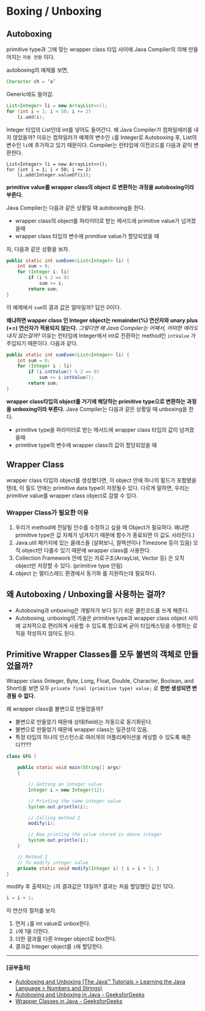 # Boxing / Unboxing
## Autoboxing
primitive type과 그에 맞는 wrapper class 타입 사이에 Java Compiler의 의해 만들어지는  `자동 전환` 이다.


autoboxing의 예제를 보면,
```java
Character ch = ‘a’
```


Generic에도 들어감.
```java
List<Integer> li = new ArrayList<>();
for (int i = 1; i < 50; i += 2)
    li.add(i);
```
Integer 타입의 List인데 int를 넣어도 들어간다. 왜 Java Compiler가 컴파일에러를 내지 않았을까?
이유는 컴파일러가 예제의 변수인 `i`를 Integer로 Autoboxing 후, List의 변수인 `li`에 추가하고 있기 때문이다. Compiler는 런타임에 이전코드를 다음과 같이 변환한다.

```
List<Integer> li = new ArrayList<>();
for (int i = 1; i < 50; i += 2)
    li.add(Integer.valueOf(i));
```

**primitive value를 wrapper class의 object 로 변환하는 과정을 autoboxing이라 부른다.**

Java Compiler는 다음과 같은 상황일 때 autoboxing을 한다.
* wrapper class의 object를 파라미터로 받는 메서드에 primitive value가 넘겨졌을때
* wrapper class 타입의 변수에 primitive value가 할당되었을 때


자, 다음과 같은 상황을 보자.
```java
public static int sumEven(List<Integer> li) {
    int sum = 0;
    for (Integer i: li)
        if (i % 2 == 0)
            sum += i;
        return sum;
}
```


이 예제에서 `sum`의 결과 값은 얼마일까? 답은 0이다.

**왜냐하면 wapper class 인 Integer object는 remainder(%) 연산자와 unary plus (+=) 연산자가 적용되지 않는다.**
_그렇다면 왜 Java Compiler는 어째서, 어떠한 에러도 내지 않는걸까?_
이유는 런타임에 Integer에서 int로 전환하는 method인 `intValue` 가 주입되기 때문이다. 다음과 같다.

```java
public static int sumEven(List<Integer> li) {
    int sum = 0;
    for (Integer i : li)
        if (i.intValue() % 2 == 0)
            sum += i.intValue();
        return sum;
}
```


**wrapper class타입의 object를 거기에 해당하는 primitive type으로 변환하는 과정을 unboxing이라 부른다.**
Java Compiler는 다음과 같은 상황일 때 unboxing을 한다.
* primitive type을 파라미터로 받는 메서드에 wrapper class 타입의 값이 넘겨졌을때
* primitive type의 변수에 wrapper class의 값이 할당되었을 때


## Wrapper Class
wrapper class 타입의 object를 생성했다면, 이 object 안에 하나의 필드가 포함됐을텐데, 이 필드 안에는 primitive data type이 저장될수 있다.
다르게 말하면, 우리는 primitive value를 wrapper class object로 감쌀 수 있다.

### Wrapper Class가 필요한 이유
1. 우리가 method에 전달될 인수를 수정하고 싶을 때 Object가 필요하다. 왜냐면 primitive type은 값 자체가 넘겨지기 때문에 함수가 종료되면 이 값도 사라진다.)
2. Java.util 패키지에 있는 클래스들 (살펴보니, 컬렉션이나 Timezone 등이 있음) 오직 object만 다룰수 있기 때문에 wrapper class를 사용한다.
3. Collection Framework 안에 있는 자료구조(ArrayList, Vector 등) 은 오직 object만 저장할 수 있다. (primitive type 안됨)
4. object 는 멀티스레드 환경에서 동기화 를 지원하는데 필요하다.


## 왜 Autoboxing / Unboxing을 사용하는 걸까?
* Autoboxing과 unboxing은 개발자가 보다 읽기 쉬운 클린코드를 쓰게 해준다.
* Autoboxing, unboxing의 기술은 primitive type과 wrapper class object 사이에 교차적으로 편리하게 사용할 수 있도록 함으로써 굳이 타입캐스팅을 수행하는 로직을 작성하지 않아도 된다.


## Primitive Wrapper Classes를 모두 불변의 객체로 만들었을까?
Wrapper class (Integer, Byte, Long, Float, Double, Character, Boolean, and Short)를 보면 모두 `private final (primitive type) value;` 로 **한번 생성되면 변경될 수 없다.**

왜 wrapper class를 불변으로 만들었을까?
* 불변으로 만들었기 때문에 상태(field)는 자동으로 동기화된다.
* 불변으로 만들었기 때문에 wrapper class는 일관성이 있음.
* 특정 타입의 하나의 인스턴스로 여러개의 어플리케이션을 캐싱할 수 있도록 해준다????

```java
class GFG {

    public static void main(String[] args)
    {

        // Getting an integer value
        Integer i = new Integer(12);

        // Printing the same integer value
        System.out.println(i);

        // Calling method 2
        modify(i);

        // Now printing the value stored in above integer
        System.out.println(i);
    }

    // Method 2
    // To modify integer value
    private static void modify(Integer i) { i = i + 1; }
}
```


modify 후 출력되는 `i`의 결과값은 13일까? 결과는 처음 할당했던 값인 12다.
```java
i = i + 1;
```


이 연산의 절차를 보자.
1. 먼저 `i`를 int value로 unbox한다.
2. `i`에 1을 더한다.
3. 더한 결과를 다른 Integer object로 box한다.
4. 결과값 Integer object를 `i`에 할당한다.

---
#### [공부출처]
* [Autoboxing and Unboxing (The Java™ Tutorials > Learning the Java Language > Numbers and Strings)](https://docs.oracle.com/javase/tutorial/java/data/autoboxing.html)
* [Autoboxing and Unboxing in Java - GeeksforGeeks](https://www.geeksforgeeks.org/autoboxing-unboxing-java/)
* [Wrapper Classes in Java - GeeksforGeeks](https://www.geeksforgeeks.org/wrapper-classes-java/)